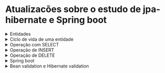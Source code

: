  # Atualizacões sobre o estudo de jpa-hibernate e Spring boot

<details>
<summary>Entidades</summary>

<details>
<summary>Anotções da JPA</summary>

**@Entity**
 - Usada para marcar uma classe como uma entidade persistente.

**@Table(name = "nome da tabela no banco")**
 - Especifica detalhes sobre a tabela do banco de dados à qual a entidade está mapeada, como o nome da tabela, esquema, etc.

**@Id**
 - Marca um campo como a chave primária da entidade.

**@GeneratedValue(strategy = GenerationType.IDENTITY)**
 - Anotação para sinalizar um atibuto como autoincremento para a tabela

</details>

<details>
<summary>Mapeando relacionamento</summary>

 ### Relacionamento OneToMany - ManyToOne

 Iremos relacionar as entidades professor e disciplina
  - 1 professor pode estar associado a várias disciplínas
  - 1 disciplína pode estar associada apenas a um professor

```java
public class Disciplina(){

   private Long id
   private String nome
   private Integer semestre

   @ManyToOne   //ler-se:várias classe disciplinas pode estar associado a um professor
   private Professor professor
}

```

```java
public class Professor(){

   private Long Id
   private String nome

   @OneToMany   //ler-se:uma classe professor pode ter várias classe disciplina
   private List<Disciplinas> listaDisciplinas;
}

```

 - Após rodar a aplicação, o spring detecta um relacionamento e cria automaticamente uma tabela de associação,exemplo: professor_disciplina.

   - Caso o objetivo não seja esse,podemos sinalizar outro modo de relacionamento para o spring não for o objetivo,fazer a anotação @JoinColum

   - Além disso,a declaração do mapeamento sempre será feito no lado Many e o mapped será declarado no lado One

```java
public class Disciplina(){

   private Long id
   private String nome
   private Integer semestre

   @ManyToOne   //ler-se:várias classe disciplinas pode estar associado a um professor
   @JoinColumn(name = "professor_id")	//professor_id será a coluna que fará referência a chave primária da tabela professor. chave (estrangeira: professor_id)
   private Professor professor
}

```

```java
public class Professor(){

   private Long Id
   private String nome

   @OneToMany(mappedBy = "professor")
   private List<Disciplinas> listaDisciplinas;
}

```

 
 
 ### ManyToOne
 
 - Ao sinalizar que um atributo da classe produto será do tipo categoria, o hibernate identifica a ocorrência de um relacionamento.Após isso é necessário sinalizar a cima do atributo a cardinalidade do relacionamento(@ManyToOne).

```ruby
@Entity
@Table(name = "produtos")
public class Produto {

@Id
@GeneratedValue(strategy = GenerationType.IDENTITY)
private Long id;
private String nome;
private String descricao;
private BigDecimal preco;
private LocalDate dataCadastro = LocalDate.now();
	
@ManyToOne
private Categoria categoria;
```

```ruby
@Entity
@Table(name = "categorias")
public class Categoria {
	
@Id
@GeneratedValue(strategy = GenerationType.IDENTITY)
private Long id;
private String nome;
	
```
### ManyToMany

 - Em um relacionamento ManyToMany que envolva uma terceira tabela intermediária, deve ser usada a anotação @JoinTable

 - SINTAXE @JoinTable
```ruby
@JoinTable(name = "nome_terceira_tabela",
joinColumns = @JoinColumn(name = nome da coluna que irá representar o lado palestra na terceira tabe; ("nome_id")),
inverseJoinColumns = @JoinColumn(name = nome da coluna que irá representar o lado palestrante na terceira tabela;("nome_id"))
```
 - A anotação mappedBy é usado na outra classe para sinalizar onde o mapeamento foi declarado
```ruby
@ManytoMany(mappedBy = "nomeTabela")
```
#### EXEMPLO

```ruby
import javax.persistence.*;
import java.util.HashSet;
import java.util.Set;

@Entity
@Table(name = "palestra")
public class Palestra {

    @Id
    @GeneratedValue(strategy = GenerationType.IDENTITY)
    @Column(name = "id")
    private Long id;

    @Column(name = "titulo")
    private String titulo;

    @ManyToMany
    @JoinTable(name = "palestra_palestrante",
               joinColumns = @JoinColumn(name = "palestra_id"),
               inverseJoinColumns = @JoinColumn(name = "palestrante_id"))
    private Set<Palestrante> palestrantes = new HashSet<>();

}

```

```ruby
import javax.persistence.*;
import java.util.HashSet;
import java.util.Set;

@Entity
@Table(name = "palestrante")
public class Palestrante {

    @Id
    @GeneratedValue(strategy = GenerationType.IDENTITY)
    @Column(name = "id")
    private Long id;

    @Column(name = "nome")
    private String nome;

    @ManyToMany(mappedBy = "palestrantes")
    private Set<Palestra> palestras = new HashSet<>();

   
}


```


temos a tabela pedidos, produtos e itens_pedidos em uma relação de muitos para muitos
itens_pedidos é a tabela intermediária

relacionamento bidirecional deve ser sinalizado



Em resumo, ao usar mappedBy = "palestrantes", estamos indicando que o mapeamento do relacionamento Many-to-Many é definido na classe Palestra

Isso permite que o Hibernate entenda como as tabelas e colunas estão interconectadas








</details>


 
</details>

<details>
<summary>Cíclo de vida de uma entidade</summary>

![cicli-de-vida-hibernate-3](https://github.com/AthosGustavo/jpa-hibernate/assets/112649935/0f224cdd-acf1-4e0e-938f-59ed413560ea)

 - TRANSIENT: O estado TRANSIENT representa o momento queo objeto foi instância, porém não foi persistido, não foi inserido no banco

 - MANAGED: Após persistir, o objeto passa para o estado MANAGED, gerenciado.Mesmo após persistido qualquer tipo de modificação feita antes do método flush ou commit, será aceito pelo objeto.
 - FLUSH: O método flush serve para sincronizar os dados com o banco.É utilizado em situações onde uma determinada modificação não será feita de uma vez só.
 - COMMIT: O método commit serve para sincronizar e confirmar as modificações.
 - CLOSE: O método close/clear serve para encerrar a operação.Então qualquer tipo de modificação feita após esse método não será aplicada.
 - MERGE: merge() volta uma entidade para  o estado de gerenciado.Isso permite remover e atualizar o objeto
    - O método merge(entidade) devolve uma nova referência do objeto celulares para manager e não a sua referência original.Sendo assim é necessário atribuir a variável original para a variável recente.
    - ``` variavelReferencia = objEntityManager.merge(variavelReferencia)```

</details>


<details>
<summary>Operação com SELECT</summary>

## Consultas com JPQL
 
 - Linguagem de consulta orientada a objetos.
 - A sintaxe é similar ao SQL, mas ao invés de referência tabelas e colunas, é usado classes e atributos

<details>
<summary>Consultas com parâmetros</summary>summary

```ruby
String jpql = "SELECT nomeObjeto FROM Classe nomeObjeto WHERE nomeObjeto.atributo = :nomeAtributo"
objetoEntityManager.createQuery(jpql, nomeClasse.class).setParameter("nomeAtributo", valorDesejado);
```
</details>

<details>
<summary>Consultas sem parâmetros</summary>

```ruby
String jpql = "SELECT nomeObjeto FROM Classe nomeObjeto"
```
 - createQuery
   - createQuery é um método de um objeto EntityManager
   - createQuery retorna um objeto
   - O objeto possui um método para retornar uma lista de resultados getResultList()
   - Outro para retornar um único resultado getSingleResult
 - Sintaxe createQuery
   ```ruby
    createQuery(nomeVarialQuery, nomeClasse.class)
   ```
   - nomeClasse.class serve para sinalizar ao método o tipo da lista que será devolvido

#### EXEMPLO

```ruby
public List<Produto> buscarTodos(){
  EntityManagerFactory emf = Persistence.createEntityManagerFactory("name persistence-unit");
  EntityManager em = emf.createEntityManager();

  String jpql = "SELECT p FROM Produto p";
  return em.createQuery(jpql, Produto.class).getResultList()
  em.close();
  emf.close();

};
```

```ruby
List<Produto> todos = produtoDao.buscarTodos();

todos.forEach(p -> System.out.println(p.getNome()));
```
</details>

<details>
<summary>Consultas utilizando .find()</summary>summary
 - .find() é um método da interface EntityManager que permite buscar uma entidade por usa chave primária
sintaxe do método.

 ```ruby
 objEntityManager.find(nomeClasse.Class, id);
```

#### EXEMPLO
```ruby
public Produto buscarPorId(Long id) {
		return em.find(Produto.class, id);
}

EntityManagerFactory emf = Persistence.createEntityManagerFactory("name persistence-unit");
EntityManager em = emf.createEntityManager();

ProdutoDao produtoDao = new ProdutoDao(em);
Produto p = produtoDao.buscarPorId(1l);
System.out.println(p.getPreco());
```
</details>

</details>

<details>
<summary>Operação de INSERT</summary>

### Método getTransaction()

```ruby
EntityManagerFactory emf = Persistence.createEntityManagerFactory('name persistence-unit');
EntityManager em = emf.createEntityManager();
em.getTransaction().begin();
```

getTransaction é um método da classe EntityManager, EntityManager é uma interface usada para interagir com as operações de persistência, como salvar, atualizar, excluir ou consultar.Além disso a interface fornece métodos para controlar as transações que envolvem as operações de banco de dados; begin(),commit(),(rollback).

 - begin()
    - É sinalizado que uma sequencia de operações no banco de dados será iniciada.Essas sequências são tratadas como únicas e caso ocorrer erro em uma,toda a operação é cancelada, assim visando a integridade do banco de dados.

 - commit()
    - Após realizar as operações no banco de dados,a transação deve ser finalizada com commit();

### Método persist()
 - O método persist é usado para inserir um objeto no banco de dados
 - O método pertence ao objeto EntityManager

#### EXEMPLO
```ruby
public static void main(String[] args) {

        Pessoa p1 = new Pessoa(null, "Carlos da Silva", "carlos@gmail.com");
        Pessoa p2 = new Pessoa(null, "Joaquim Torres", "joaquim@gmail.com");
        Pessoa p3 = new Pessoa(null, "Ana Maria", "ana@gmail.com");

        EntityManagerFactory emf = Persistence.createEntityManagerFactory("exemplo-jpa");
        EntityManager em = emf.createEntityManager();

        em.getTransaction().begin();

        //Metodo para inserir o objeto no banco de dados
        em.persist(p1);
        em.persist(p2);
        em.persist(p3);

        em.getTransaction().commit();

        System.out.println("Pronto!");
        em.close();
        emf.close();
    }
}
```

#### Método getTransaction em operações de SELECT
Em operações de SELECT não é necessário iniciar ou commitar uma transação, pois não foi feito modificações no banco de dados.
</details>

<details>
 <summary>Operação de DELETE</summary>
 
 - Para remover um objeto, basta usar o método remove quando este objeto estiver no estado MANAGED
 
 ```ruby
objEntityManager.remove(nomeObjeto)
```
</details>

<details>
<summary>Spring boot</summary>

<details>
<summary>Configurando o arquivo pom.xml</summary>

**Spring Boot DevTools**
 - A dependência permiti fazer alterações no projeto sem a necessidade de reiniciar o servidor.Na IDE intellij ainda é necessári fazer uma configuracão no sistema.

**Lombok**
 - Permiti diminuir a declaração de códigos a partir de anotações.

**Spring Web**
 - Um série de dependênias abstratas que peritem desenvolver uma aplicação web contendo servidor, requisições e segurança.

**Spring Data JPA**
 - simplifica a interação com bancos de dados relacionais
 - introduz o conceito de repositórios, que são interfaces Java que definem métodos para acessar o banco de dados.

**Conector mysql**
 - permiti o java se conectar com o banco de dados mysql atraves do seu driver

</details>

<details>
<summary>Configurando o arquivo application.properties</summary>

```
spring.datasource.url=jdbc:mysql://localhost:3306/nomeDoSchema
spring.datasource.username=nomeUsuario
spring.datasource.password=senhaUsuario
spring.jpa.hibernate.ddl-auto=update
logging.level.org.springframework.web=TRACE	//Exibe logs HTTP no console
spring.jpa.generate-ddl=true			//Gera automaticamente o schema do banco de dados com base nas entidade
spring.jpa.show.sql=true			//Exibe o SQL de uma consulta
```

Configurando a propriedade spring.jpa.hibernate.ddl-auto
**create**
 - cria as tabelas no banco de dados sempre que o aplicativo for iniciado.

**update**
 - atualiza automaticamente o esquema do banco de dados sempre que há uma diferença entre o modelo de dados definido nas classes Java e o esquema real do banco de dados. Ele não recria as tabelas, mas pode adicionar, alterar ou excluir colunas.

**validade**
 - valida o esquema do banco de dados em relação às classes de entidade definidas, mas não faz alterações no banco de dados. Se houver alguma diferença entre o esquema do banco de dados e as classes de entidade, uma exceção será lançada.

**none**
 - desabilita completamente a geração e atualização automáticas de esquema pelo Hibernate. 

</details>

<details>
<summary>Lombok</summary>

### Lombok

**@Getter**
 - Anotação usada para gerar automaticamente os getter dos atributos

**@Setter**
 - Anotação usada para gerar automaticamente os setter dos atributos

**@NoArgsConstructor**
 - Anotação usada para criar um construtor padrão sem argumentos para entidade

**AllArgsConstructor**
 - Anotação usada para criar um construtor com todos os argumentos

</details>


<details>
<summary>Metodo POST</summary>

```java

@RequestMapping("medicos") 
public class MedicoController{

   @PostMapping
   public void cadastrar(@RequestBody String json){
    System.out.println(json);
  }
}
```

### @RestController
- usada para marcar uma classe como um controlador 

### @RequestMapping
- usada para sinalizar/ mapear metodos de um controlador.Define que todas as requisicoes feitas para um caminho (medicos) devem ser tratadas por esse controlador.

- public class MedicoController
classe do controlador.Contem os metodos que serao executados quando as requisicoes chegarem ao caminho mapeado
- A classe controller e mapeada para a url medicos
dentro da classe controller estaram contidos os metodos que utilizaram o endpoint medicos
	
### @PostMapping
- Usado para mapear métodos que respondem a requisições do tipo POST

### @RequestBody
 - O metodo cadastrar recebe um variável no parâmetro que representará os dados no corpo da requisição, no entanto o spring não sabe disso e é necessário usar esaa anotação para sinalizar.

#### EXEMPLO

```java
package med.voll.api.controller;

import org.springframework.web.bind.annotation.PostMapping;
import org.springframework.web.bind.annotation.RequestMapping;
import org.springframework.web.bind.annotation.RestController;
import org.springframework.web.bind.annotation.RequestBody;

@RestController
@RequestMapping("medicos")
public class MedicoController {

        @PostMapping
        public void cadastrar(@RequestBody DadosCadastroMedico dados) {
              System.out.println(dados);
    }

}
```
```java
package med.voll.api.medico;

public record DadosCadastroMedico(String nome, String email, String crm) {
}
```

- DadosCadastroMedico classe record que receberá os dados enviados do front-end

Concluindo o método post com repository
Para finalizar o método post, basta realizar a injeção de dependências com repository
o código atualizado ficará da seguinte forma

### Interface repoitory
 - Sintaxe: <Entidade, tipo-atributo-chave-primaria-entidade>

```java
import org.springframework.data.jpa.repository.JpaRepository;

public interface MedicoRepository extends JpaRepository<Medico, Long>{
}

```
 - Método construtor feito para receber os dados como parâmetro

```java
public Medico(DadosCadastroMedico dados){
  this.nome = dados.nome();
  this.email = dados.email();
  this.crm = dados.crm();

}
	
```

```java
package med.voll.api.controller;

import org.springframework.web.bind.annotation.PostMapping;
import org.springframework.web.bind.annotation.RequestMapping;
import org.springframework.web.bind.annotation.RestController;
import org.springframework.web.bind.annotation.RequestBody;

@RestController
@RequestMapping("medicos")
public class MedicoController {

	@Autowired
	private MedicoRepository repository

	@PostMapping
        public void cadastrar(@RequestBody DadosCadastroMedico dados) {
              repository.save(new Medico(dados))
    }

}
```
**@transactional**
 - Assemelha-se ao getTransaction utilizado na jpa com hibernate
 - A anotação deve ser colocada a cima da anotação @PutMapping ou @PostMapping
 - trata as operações como um átomo, para ser comitada, toda a operação deve ter sucesso, caso ocorrer erro em uma parte, toda a operação será cancelada e a opção de rollback será disponibilizada.Além disso, em casos de erro, o rollback é executado de forma automárica.diferente do metodo getTransactional da JPA


interface repository
public interface nomeInterface extends JpaRepository<nomEntidade, tipo atributo da chave primaria>
</details>
<details>
<summary>Método GET</summary>

@GetMapping

Como ja foi dito, a classe DTO é usada para transferir dados do front-end para o back-end e vice-versa
o metodo findAll  devolve uma lista do tipo da Entidade e essa entidade deve ser convertida para uma DTO


```java
package med.voll.api.medico;

public record DadosListagemMedico(String nome, String email, String crm, Especialidade especialidade) {

    public DadosListagemMedico(Medico medico) {
        this(medico.getNome(), medico.getEmail(), medico.getCrm(), medico.getEspecialidade());
    }

}

```

```java
@GetMapping
public List<DadosListagemMedicos> listar(){
  return repository.findAll().stream.map(DadosListagemMedicos:: new).toList();
}
```

public List<>
 
</details>

<details>
<summary>Método PUT</summary>

```java
@PutMapping
@Transactional
public void atualizar(@RequestBody DadosAtualizaAluno dados){
  var aluno = alunoRepository.getReferenceById(dados.idAluno());
  aluno.atualizarInfo(dados);
}
```
```java
public void atualizarInfo(DadosAtualizaAluno dados) {

  if(dados.idadeAluno() > 0){
    this.idadeAluno = dados.idadeAluno();
  }
  if(dados.nomeAluno() != null) this.nomeAluno = dados.nomeAluno();

}
```

</details>
<details>
<summary>Método DELETE</summary>

```java
@DeleteMapping("/{id}")
  public void excluir(@PathVariable Long id){
  alunoRepository.deleteById(id);
}
```
</details>




@Embbeded

<details>
<summary>DTO e RECORD</summary>

### DTO
 - Usada na transferência de dados entre camadas.Nesse caso é utilizado no java para receber dados do front-end
 - encapsulam os dados em formato de objeto
  - Exemplo de como é utilizada uma DTO:
No envio de dados de um formulario para o backend, a dto seria a classe que iria armazenar esses dados
por esse motivo,a depender da regra de negocio,seus atributos sao imutaveis, ou seja, seus valores nao podem ser alterados apos envio

#### Caracteristicas e usabilidade
 - Utilizada na transferencia de dados
 - Não possuem lógica de negócio

#### Estrutura de uma DTO
 - Possuem atributos e métodos construtores


### RECORD
 - O record foi criado para facilitar a declaracão de DTO`S. enquanto uma DTO é necessário declarar seus atributos no corpo da classe,
uma classe record recebe os atributos no parâmetro da funcão e por de baixo dos panos faz os métodos get, set e entre outros.

 - para acessar um atributo não é necessário sinalizar os get e set, além disso já reconhece os atributos como final
 - Cria construtores automáticos com os atributos passados em parâmetro
 - record aceitam métodos,atributos estaticos e também método estaticos

#### Classe DTO sem RECORD

```java
public class PessoaDTO {
    private String nome;
    private int idade;

    public PessoaDTO(String nome, int idade) {
        this.nome = nome;
        this.idade = idade;
    }

    public String getNome() {
        return nome;
    }

    public void setNome(String nome) {
        this.nome = nome;
    }

    public int getIdade() {
        return idade;
    }

    public void setIdade(int idade) {
        this.idade = idade;
    }

    @Override
    public boolean equals(Object o) {
        if (this == o) return true;
        if (o == null || getClass() != o.getClass()) return false;
        PessoaDTO pessoaDTO = (PessoaDTO) o;
        return idade == pessoaDTO.idade && Objects.equals(nome, pessoaDTO.nome);
    }

    @Override
    public int hashCode() {
        return Objects.hash(nome, idade);
    }

    @Override
    public String toString() {
        return "PessoaDTO{" +
                "nome='" + nome + '\'' +
                ", idade=" + idade +
                '}';
    }
}


```

#### Classe DTO com RECORD

```java
public record PessoaDTO(String nome, int idade) {}

```

#### Particularidades da classe Record
 - Em uma classe record as variaveis passadas no parâmetro representam ao mesmo tempo os atributos da classe.
 - Além disso, a classe record é ao mesmo tempo um construtor padrao, basta observar a sua sintaxe.
 - Valores no parâmetro: Ao mesmo tempo sao atributos e variáveis.
 - Devido ao fato da classe ja ser um construtor, apenas é permitido criar outro construtor que declare e utilize os mesmo valores do construtor padrao.

**Casos em que será preciso iniciar o construtor com valores diferentes**
 - O Construtor recebe apenas variáveis e não objeto
    - Nesse caso cria-se um novo construtor que recebe o objeto
    - Usa-se o com parenteses para fazer referencia a todos os atributos/variaveis da classe record this()
    - Dentro do parenteses acessamos cada variavel atraves da notacao "objeto.getAtributo".

```java
public record getClienteDTO(String nomeCliente, String emailCliente, String telCliente, String enderecoCliente) {

  public getClienteDTO(Cliente cliente) {
    //Estrategia:construtor de chamada
    this(cliente.getNomeCliente(),cliente.getEmailCliente(),cliente.getTelCliente(),cliente.getEnderecoCliente());

  }
}
```
*Explicação*
 - Nesse caso cria-se um novo construtor que recebe o objeto
 - Usa-se o this() com parenteses para fazer referencia a todos os atributos/variaveis da classe record
 - Dentro do parenteses do this acessamos cada variavel atraves da notacao "objeto.getAtributo".

</details>



<details>
<summary>Flyway:migration</summary>


### Flyway


A ferramenta flyway é usada para controle de versionamento de banco de dados, assim como o git é usado com código

**Situações que migration é usada**

migration é usado em situações que pedem alterações no banco de dados após a criação do banco, exemplo:
 - criação e exclusão de tabelas ou colunas
 - correção de nomes e valores
 
**Passo a passo**
 
 - Para utilizar uma migration é necessário importar as suas dependencias no spring initializr
 - db.migration é a pasta onde ficará guardado o arquivo .sql com a query
 - dentro do arquivo sql vai a query
 - Para criar uma nova migration, basta criar um novo arquivo .sql dentro da pasta
 - OBS:Antes de realizar uma migration,é necessário parar o servidor.
</details>

</details>

</details>


</details>
<details>
<summary>Bean validation e Hibernate validation</summary>

### Bean Validation é uma api de validação de entrada de dados
```
<dependency>
    <groupId>org.hibernate.validator</groupId>
    <artifactId>hibernate-validator</artifactId>
    <version>6.2.0.Final</version> <!-- Use a versão mais recente disponível -->
</dependency>

```

**Anotações de validação**

- @NotNull
   -  usada para garantir que um campo não seja nulo
- @Size
   -  usada para verificar o tamanho de uma string,array e etc
- @Min
  - Usado para validar que um valor numérico deve ser igual ou superior a um valor estipulado
- @Max
  - Usado para validar que um valor numérico deve ser igual ou superior a um valor estipulado
- @Email
   - usada para verificar se o dado possui a formatação de um email
- @Valid
   - usado para ativar a validação de objetos em um método do controlador.Isso indica ao Spring que a validação deve ocorrer antes que o métdo do controlador seja executado.
- @NotBlank
   - Garante que o valor da string não seja nulo e que não consista apenas de espaços em branco.

**Outros tipos de validação**

- @NotEmpty: Garante que o valor do campo não seja nulo e que o tamanho da coleção ou da string não seja zero.

- @Pattern: Permite que você defina um padrão de expressão regular que o campo deve atender.

- @URL: Valida se o campo é uma URL válida.

- @Future e @Past: Verificam se a data está no futuro ou no passado, respectivamente.

- @Digits: Especifica o número máximo de dígitos e casas decimais permitidas em campos numéricos.

- @Range: Define um intervalo de valores permitidos para campos numéricos ou datas.

- @CreditCardNumber: Valida números de cartão de crédito.

- @CreditCardExpiration: Valida datas de validade de cartões de crédito.

- @AssertTrue e @AssertFalse: Verificam se uma expressão booleana é verdadeira ou falsa.

- @Valid: Usado para habilitar a validação no objeto enviado no corpo da solicitação.

#### EXEMPLO

```java
public class Usuario {
    @NotNull
    private String nome;

    @Email
    private String email;
}

```
```java
@RestController
public class UsuarioController {

    @PostMapping("/usuarios")
    public ResponseEntity<String> cadastrarUsuario(@Valid @RequestBody Usuario usuario) {
        // Lógica para cadastrar o usuário
        return ResponseEntity.ok("Usuário cadastrado com sucesso!");
    }
}


```
</detalis>





